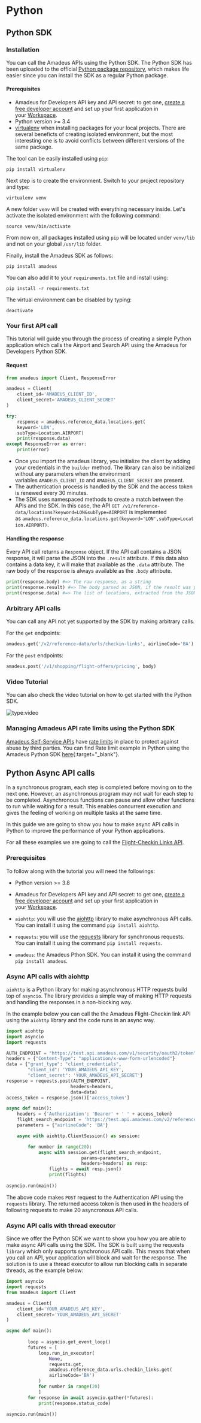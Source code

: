 # Python

## Python SDK

### Installation

You can call the Amadeus APIs using the Python SDK. The Python SDK has been uploaded to the official [Python package
repository](https://pypi.org/project/amadeus/), which makes life easier since
you can install the SDK as a regular Python package.

#### Prerequisites

-  Amadeus for Developers API key and API secret: to get one, [create a free developer account](https://developers.amadeus.com/register) and set up your first application in your [Workspace](https://developers.amadeus.com/my-apps).
- Python version >= 3.4
- [virtualenv](https://virtualenv.pypa.io/en/latest/) when installing packages for your local projects. There are several beneficts of creating isolated environment, but the most interesting one is to avoid conflicts between different versions of the same package. 

The tool can be easily installed using `pip`:

```text
pip install virtualenv
```

Next step is to create the environment. Switch to your project repository and type:

```text
virtualenv venv
```

A new folder `venv` will be created with everything necessary inside. Let's activate the isolated environment with the following command:

```text
source venv/bin/activate
```

From now on, all packages installed using `pip` will be located under `venv/lib` and not on your global `/usr/lib` folder.

Finally, install the Amadeus SDK as follows:

```text
pip install amadeus
```

You can also add it to your `requirements.txt` file and install using:

```text
pip install -r requirements.txt
```

The virtual environment can be disabled by typing:

```text
deactivate
```



### Your first API call 

This tutorial will guide you through the process of creating a simple Python application which calls the Airport and Search API using the Amadeus for Developers Python SDK.

#### Request

```python
from amadeus import Client, ResponseError

amadeus = Client(
    client_id='AMADEUS_CLIENT_ID',
    client_secret='AMADEUS_CLIENT_SECRET'
)

try:
    response = amadeus.reference_data.locations.get(
    keyword='LON',
    subType=Location.AIRPORT)    
    print(response.data)
except ResponseError as error:
    print(error)
```

- Once you import the amadeus library, you initialize the client by adding your credentials in the `builder` method. The library can also be initialized without any parameters when the environment variables `AMADEUS_CLIENT_ID` and `AMADEUS_CLIENT_SECRET` are present.
- The authentication process is handled by the SDK and the access token is renewed every 30 minutes.
- The SDK uses namespaced methods to create a match between the APIs and the SDK. In this case, the API `GET /v1/reference-data/locations?keyword=LON&subType=AIRPORT` is implemented as `amadeus.reference_data.locations.get(keyword='LON',subType=Location.AIRPORT)`.

#### Handling the response  

Every API call returns a `Response` object. If the API call contains a JSON response, it will parse the JSON into the `.result` attribute. If this data also contains a data key, it will make that available as the `.data` attribute. The raw body of the response is always available as the `.body` attribute.

```python
print(response.body) #=> The raw response, as a string
print(response.result) #=> The body parsed as JSON, if the result was parsable
print(response.data) #=> The list of locations, extracted from the JSON
```

### Arbitrary API calls

You can call any API not yet supported by the SDK by making arbitrary calls.

For the `get` endpoints:

```python
amadeus.get('/v2/reference-data/urls/checkin-links', airlineCode='BA')


```

For the `post` endpoints:

```python
amadeus.post('/v1/shopping/flight-offers/pricing', body)

```

### Video Tutorial

You can also check the video tutorial on how to get started with the Python SDK.

![type:video](https://www.youtube.com/embed/R8LolxJTzQk)

### Managing Amadeus API rate limits using the Python SDK

[Amadeus Self-Service APIs](https://developers.amadeus.com/self-service) have [rate limits](https://amadeus4dev.github.io/developer-guides/api-rate-limits/) in place to protect against abuse by third parties. You can find Rate limit example in Python using the Amadeus Python SDK [here](https://github.com/amadeus4dev-examples/APIRateLimits/tree/master/Python){:target="\_blank"}. 

## Python Async API calls

In a synchronous program, each step is completed before moving on to the next one. However, an asynchronous program may not wait for each step to be completed. Asynchronous functions can pause and allow other functions to run while waiting for a result. This enables concurrent execution and gives the feeling of working on multiple tasks at the same time.

In this guide we are going to show you how to make async API calls in Python to improve the performance of your Python applications.

For all these examples we are going to call the [Flight-Checkin Links API](https://developers.amadeus.com/self-service/category/air/api-doc/flight-check-in-links). 

### Prerequisites

To follow along with the tutorial you will need the followings: 

- Python version >= 3.8
    
- Amadeus for Developers API key and API secret: to get one, [create a free developer account](https://developers.amadeus.com/register) and set up your first application in your [Workspace](https://developers.amadeus.com/my-apps).
    
- `aiohttp`: you will use the [aiohttp](https://docs.aiohttp.org/en/stable/) library to make asynchronous API calls. You can install it using the command `pip install aiohttp`.
    
- `requests`: you will use the [requests](https://requests.readthedocs.io/en/latest/) library for synchronous requests. You can install it using the command `pip install requests`.

- `amadeus`: the Amadeus Pthon SDK. You can install it using the command `pip install amadeus`.


### Async API calls with aiohttp

`aiohttp` is a Python library for making asynchronous HTTP requests build top of `asyncio`. The library provides a simple way of making HTTP requests and handling the responses in a non-blocking way.

In the example below you can call the the Amadeus Flight-Checkin link API using the `aiohttp` library and the code runs in an async way.

```python
import aiohttp
import asyncio
import requests

AUTH_ENDPOINT = "https://test.api.amadeus.com/v1/security/oauth2/token"
headers = {"Content-Type": "application/x-www-form-urlencoded"}
data = {"grant_type": "client_credentials",
        "client_id": 'YOUR_AMADEUS_API_KEY',
        "client_secret": 'YOUR_AMADEUS_API_SECRET'}
response = requests.post(AUTH_ENDPOINT,
                        headers=headers,
                        data=data)
access_token = response.json()['access_token']

async def main():
    headers = {'Authorization': 'Bearer' + ' ' + access_token}
    flight_search_endpoint = 'https://test.api.amadeus.com/v2/reference-data/urls/checkin-links'
    parameters = {"airlineCode": 'BA'}

    async with aiohttp.ClientSession() as session:

        for number in range(20):
            async with session.get(flight_search_endpoint,
                            params=parameters,
                            headers=headers) as resp:
                flights = await resp.json()
                print(flights)
                
asyncio.run(main())
```

The above code makes `POST` request to the Authentication API using the `requests` library. The returned access token is then used in the headers of following requests to make 20 asyncronous API calls.

### Async API calls with thread executor 

Since we offer the Python SDK we want to show you how you are able to make async API calls using the SDK. The SDK is built using the requests `library` which only supports synchronous API calls. This means that when you call an API, your application will block and wait for the response. The solution is to use a thread executor to allow run blocking calls in separate threads, as the example below:

```python
import asyncio
import requests
from amadeus import Client

amadeus = Client(
    client_id='YOUR_AMADEUS_API_KEY',
    client_secret='YOUR_AMADEUS_API_SECRET'
)

async def main():
 
        loop = asyncio.get_event_loop()
        futures = [
            loop.run_in_executor(
                None, 
                requests.get,
                amadeus.reference_data.urls.checkin_links.get(
                airlineCode='BA')
            )
            for number in range(20)
            ]
        for response in await asyncio.gather(*futures):
            print(response.status_code)

asyncio.run(main())
```
